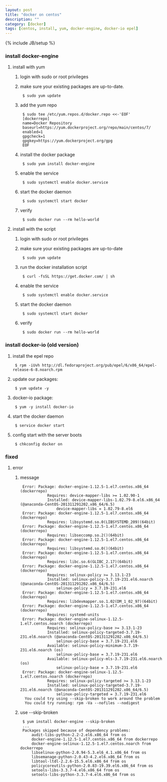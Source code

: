 ```yaml
---
layout: post
title: "docker on centos"
description: ""
category: [docker]
tags: [centos, install, yum, docker-engine, docker-io epel]
---
```

{% include JB/setup %}


### install docker-engine

1. install with yum

    1. login with sudo or root privileges

    1. make sure your existing packages are up-to-date.

            $ sudo yum update

    1. add the yum repo

            $ sudo tee /etc/yum.repos.d/docker.repo <<-'EOF'
            [dockerrepo]
            name=Docker Repository
            baseurl=https://yum.dockerproject.org/repo/main/centos/7/
            enabled=1
            gpgcheck=1
            gpgkey=https://yum.dockerproject.org/gpg
            EOF

    1. install the docker package

            $ sudo yum install docker-engine

    1. enable the service

            $ sudo systemctl enable docker.service

    1. start the docker daemon

            $ sudo systemctl start docker

    1. verify

            $ sudo docker run --rm hello-world

1. install with the script

    1. login with sudo or root privileges

    1. make sure your existing packages are up-to-date

            $ sudo yum update

    1. run the docker installation script

            $ curl -fsSL https://get.docker.com/ | sh

    1. enable the service

            $ sudo systemctl enable docker.service

    1. start the docker daemon

            $ sudo systemctl start docker

    1. verify
    
            $ sudo docker run --rm hello-world

### install docker-io (old version)

1. install the epel repo

        $ rpm -iUvh http://dl.fedoraproject.org/pub/epel/6/x86_64/epel-release-6-8.noarch.rpm

1. update our packages:

        $ yum update -y

1. docker-io package:

        $ yum -y install docker-io

1. start the docker daemon

        $ service docker start

1. config start with the server boots

        $ chkconfig docker on

### fixed

1. error

    1. message

            Error: Package: docker-engine-1.12.5-1.el7.centos.x86_64 (dockerrepo)
                       Requires: device-mapper-libs >= 1.02.90-1
                       Installed: device-mapper-libs-1.02.79-8.el6.x86_64 (@anaconda-CentOS-201311291202.x86_64/6.5)
                           device-mapper-libs = 1.02.79-8.el6
            Error: Package: docker-engine-1.12.5-1.el7.centos.x86_64 (dockerrepo)
                       Requires: libsystemd.so.0(LIBSYSTEMD_209)(64bit)
            Error: Package: docker-engine-1.12.5-1.el7.centos.x86_64 (dockerrepo)
                       Requires: libseccomp.so.2()(64bit)
            Error: Package: docker-engine-1.12.5-1.el7.centos.x86_64 (dockerrepo)
                       Requires: libsystemd.so.0()(64bit)
            Error: Package: docker-engine-1.12.5-1.el7.centos.x86_64 (dockerrepo)
                       Requires: libc.so.6(GLIBC_2.17)(64bit)
            Error: Package: docker-engine-1.12.5-1.el7.centos.x86_64 (dockerrepo)
                       Requires: selinux-policy >= 3.13.1-23
                       Installed: selinux-policy-3.7.19-231.el6.noarch (@anaconda-CentOS-201311291202.x86_64/6.5)
                           selinux-policy = 3.7.19-231.el6
            Error: Package: docker-engine-1.12.5-1.el7.centos.x86_64 (dockerrepo)
                       Requires: libdevmapper.so.1.02(DM_1_02_97)(64bit)
            Error: Package: docker-engine-1.12.5-1.el7.centos.x86_64 (dockerrepo)
                       Requires: systemd-units
            Error: Package: docker-engine-selinux-1.12.5-1.el7.centos.noarch (dockerrepo)
                       Requires: selinux-policy-base >= 3.13.1-23
                       Installed: selinux-policy-targeted-3.7.19-231.el6.noarch (@anaconda-CentOS-201311291202.x86_64/6.5)
                           selinux-policy-base = 3.7.19-231.el6
                       Available: selinux-policy-minimum-3.7.19-231.el6.noarch (os)
                           selinux-policy-base = 3.7.19-231.el6
                       Available: selinux-policy-mls-3.7.19-231.el6.noarch (os)
                           selinux-policy-base = 3.7.19-231.el6
            Error: Package: docker-engine-selinux-1.12.5-1.el7.centos.noarch (dockerrepo)
                       Requires: selinux-policy-targeted >= 3.13.1-23
                       Installed: selinux-policy-targeted-3.7.19-231.el6.noarch (@anaconda-CentOS-201311291202.x86_64/6.5)
                           selinux-policy-targeted = 3.7.19-231.el6
             You could try using --skip-broken to work around the problem
             You could try running: rpm -Va --nofiles --nodigest

    1. use --skip-broken

            $ yum install docker-engine --skip-broken
            ...
            Packages skipped because of dependency problems:
                audit-libs-python-2.2-2.el6.x86_64 from os
                docker-engine-1.12.5-1.el7.centos.x86_64 from dockerrepo
                docker-engine-selinux-1.12.5-1.el7.centos.noarch from dockerrepo
                libselinux-python-2.0.94-5.3.el6_4.1.x86_64 from os
                libsemanage-python-2.0.43-4.2.el6.x86_64 from os
                libtool-ltdl-2.2.6-15.5.el6.x86_64 from os
                policycoreutils-python-2.0.83-19.39.el6.x86_64 from os
                setools-libs-3.3.7-4.el6.x86_64 from os
                setools-libs-python-3.3.7-4.el6.x86_64 from os
